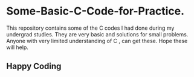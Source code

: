 # Some-Basic-C-Code-for-Practice.
This repository contains some of the C codes I had done during my undergrad studies. They are very basic and solutions for small problems. Anyone with very limited understanding of C , can get these. Hope these will help.

## Happy Coding
